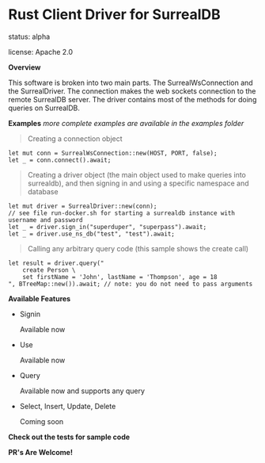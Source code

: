 # Rust Client Driver for SurrealDB

status: alpha

license: Apache 2.0

**Overview**

This software is broken into two main parts. The SurrealWsConnection and the SurrealDriver. The connection makes the web sockets connection to the remote SurrealDB server.
The driver contains most of the methods for doing queries on SurrealDB.

**Examples** _more complete examples are available in the examples folder_

> Creating a connection object

```
let mut conn = SurrealWsConnection::new(HOST, PORT, false);
let _ = conn.connect().await;
```

> Creating a driver object (the main object used to make queries into surrealdb), and then signing in and using a specific namespace and database

```
let mut driver = SurrealDriver::new(conn);
// see file run-docker.sh for starting a surrealdb instance with username and password
let _ = driver.sign_in("superduper", "superpass").await;
let _ = driver.use_ns_db("test", "test").await;
```

> Calling any arbitrary query code (this sample shows the create call)

```
let result = driver.query("
    create Person \
    set firstName = 'John', lastName = 'Thompson', age = 18
", BTreeMap::new()).await; // note: you do not need to pass arguments
```

**Available Features**

- Signin

  Available now

- Use

  Available now

- Query

  Available now and supports any query

- Select, Insert, Update, Delete

  Coming soon

**Check out the tests for sample code**

**PR's Are Welcome!**
